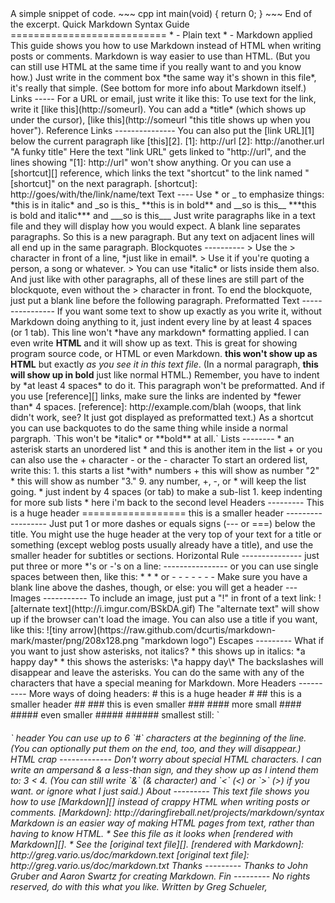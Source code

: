 <!---
title = Diary test 2
date = 2013/01/03
description = A test entry for the diary
robots = noindex,nofollow
excerpt = 8
--!>
A simple snippet of code.

~~~ cpp
int main(void)
{
	return 0;
}
~~~

End of the excerpt.

Quick Markdown Syntax Guide
===========================

* <http://greg.vario.us/doc/markdown.txt> - Plain text
* <http://greg.vario.us/doc/markdown.text> - Markdown applied


This guide shows you how to use Markdown instead of HTML when
writing posts or comments.

Markdown is way easier to use than HTML.  (But you can still use HTML at the
same time if you really want to and you know how.)

Just write in the comment box *the same way it's shown in this file*, it's
really that simple.

(See bottom for more info about Markdown itself.)

Links
-----

For a URL or email, just write it like this:

<http://someurl>

<somebbob@example.com>


To use text for the link, write it [like this](http://someurl).

You can add a *title* (which shows up under the cursor), 
[like this](http://someurl "this title shows up when you hover").

Reference Links
---------------

You can also put the [link URL][1] below the current paragraph like [this][2].

   [1]: http://url
   [2]: http://another.url "A funky title"

Here the text "link URL" gets linked to "http://url", and the lines showing 
"[1]: http://url" won't show anything.


Or you can use a [shortcut][] reference, which links the text "shortcut" 
to the link named "[shortcut]" on the next paragraph.

   [shortcut]: http://goes/with/the/link/name/text
   


Text
----

Use * or _ to emphasize things:

*this is in italic*  and _so is this_

**this is in bold**  and __so is this__

***this is bold and italic***  and ___so is this___


Just write paragraphs like in a text file and they will display how you would
expect.  A blank line separates paragraphs.

So this is a new paragraph. But any text on adjacent lines
will all end up 
in the same paragraph.


Blockquotes
----------

> Use the > character in front of a line, *just like in email*.
> Use it if you're quoting a person, a song or whatever.

> You can use *italic* or lists inside them also.
And just like with other paragraphs,
all of these lines are still
part of the blockquote, even without the > character in front.  

To end the blockquote, just put a blank line before the following paragraph.


Preformatted Text
----------------

If you want some text to show up exactly as you write it, without Markdown
doing anything to it, just indent every line by at least 4 spaces (or 1 tab).

    This line won't *have any markdown* formatting applied.
    I can even write <b>HTML</b> and it will show up as text.
    This is great for showing program source code, or HTML or even Markdown.
    <b>this won't show up as HTML</b> but exactly <i>as you see it in
    this text file</i>.

(In a normal paragraph, <b>this will show up in bold</b> just like normal HTML.)
    
   Remember, you have to indent by *at least 4 spaces* to do it.  This paragraph
   won't be preformatted.
   
And if you use [reference][] links, make sure the links are indented 
by *fewer than* 4 spaces.
   
    [reference]: http://example.com/blah

(woops, that link didn't work, see? It just got displayed as preformatted text.)  

As a shortcut you can use backquotes to do the same thing while inside
a normal pargraph.  `This won't be *italic* or **bold** at all.`

Lists
--------

* an asterisk starts an unordered list
* and this is another item in the list
+ or you can also use the + character
- or the - character

To start an ordered list, write this:

1. this starts a list *with* numbers
+  this will show as number "2"
*  this will show as number "3."
9. any number, +, -, or * will keep the list going.
    * just indent by 4 spaces (or tab) to make a sub-list
        1. keep indenting for more sub lists
    * here i'm back to the second level
        
        
Headers
---------

This is a huge header
==================

this is a smaller header
------------------

Just put 1 or more dashes or equals signs (--- or ===) below the title.

You might use the huge header at the very top of your text for a title or
something (except weblog posts usually already have a title), and use the
smaller header for subtitles or sections.


Horizontal Rule
---------------

just put three or more *'s or -'s on a line:

----------------

or you can use single spaces between then, like this:

* * *

or 

- - - - - - - 

Make sure you have a blank line above the dashes, though, or else:

you will get a header
--- 


Images
-----------

To include an image, just put a "!" in front of a text link:

![alternate text](http://i.imgur.com/BSkDA.gif)


The "alternate text" will show up if the browser can't load the image.

You can also use a title if you want, like this:

![tiny arrow](https://raw.github.com/dcurtis/markdown-mark/master/png/208x128.png "markdown logo")



Escapes
---------

What if you want to just show asterisks, not italics?

* this shows up in italics: *a happy day*
* this shows the asterisks: \*a happy day\*

The backslashes will disappear and leave the asterisks.

You can do the same with any of the characters that have a special meaning
for Markdown.


More Headers
----------

More ways of doing headers:

# this is a huge header #
## this is a smaller header ##
### this is even smaller ###
#### more small ####
##### even smaller #####
###### smallest still: `<h6>` header

You can use up to 6 `#` characters at the beginning of the line.  
(You can optionally put them on the end, too, and they will disappear.)

   

HTML crap
-------------

Don't worry about special HTML characters. I can write an ampersand & a 
less-than sign, and they show up as I intend them to:  3 < 4.

(You can still write `&amp;` (& character) and `&lt;` (<) or `&gt;` (>) if you
want.  or ignore what I just said.)


About
---------

This text file shows you how to use [Markdown][] instead of crappy HTML when
writing posts or comments.
   
   [Markdown]: http://daringfireball.net/projects/markdown/syntax

Markdown is an easier way of making HTML pages from text, rather than having to
know HTML.

* See this file as it looks when [rendered with Markdown][].
* See the [original text file][].

   [rendered with Markdown]: http://greg.vario.us/doc/markdown.text
   [original text file]: http://greg.vario.us/doc/markdown.txt

Thanks
---------

Thanks to John Gruber and Aaron Swartz for creating Markdown.

Fin
---------

No rights reserved, do with this what you like.
Written by Greg Schueler, <greg@vario.us>